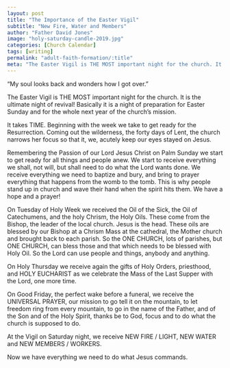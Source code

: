 ```yaml
---
layout: post
title: "The Importance of the Easter Vigil"
subtitle: "New Fire, Water and Members"
author: "Father David Jones"
image: "holy-saturday-candle-2019.jpg"
categories: [Church Calendar]
tags: [writing]
permalink: "adult-faith-formation/:title"
meta: "The Easter Vigil is THE MOST important night for the church. It is the ultimate night of revival! Basically it is a night of preparation for Easter Sunday and for the whole next year of the church’s mission."
---
```

“My soul looks back and wonders how I got over.”

The Easter Vigil is THE MOST important night for the church. It is the ultimate night of revival! Basically it is a night of preparation for Easter Sunday and for the whole next year of the church’s mission.
<!--more-->

It takes TIME. Beginning with the week we take to get ready for the Resurrection. Coming out the wilderness, the forty days of Lent, the church narrows her focus so that it, we, acutely keep our eyes stayed on Jesus.

Remembering the Passion of our Lord Jesus Christ on Palm Sunday we start to get ready for all things and people anew. We start to receive everything we shall, not will, but shall need to do what the Lord wants done. We receive everything we need to baptize and bury, and bring to prayer everything that happens from the womb to the tomb. This is why people stand up in church and wave their hand when the spirit hits them. We have a hope and a prayer!

On Tuesday of Holy Week we received the Oil of the Sick, the Oil of Catechumens, and the holy Chrism, the Holy Oils. These come from the Bishop, the leader of the local church. Jesus is the head. These oils are blessed by our Bishop at a Chrism Mass at the cathedral, the Mother church and brought back to each parish. So the ONE CHURCH, lots of parishes, but ONE CHURCH, can bless those and that which needs to be blessed with Holy Oil. So the Lord can use people and things, anybody and anything.

On Holy Thursday we receive again the gifts of Holy Orders, priesthood, and HOLY EUCHARIST as we celebrate the Mass of the Last Supper with the Lord, one more time.

On Good Friday, the perfect wake before a funeral, we receive the UNIVERSAL PRAYER, our mission to go tell it on the mountain, to let freedom ring from every mountain, to go in the name of the Father, and of the Son and of the Holy Spirit, thanks be to God, focus and to do what the church is supposed to do.

At the Vigil on Saturday night, we receive NEW FIRE / LIGHT, NEW WATER and NEW MEMBERS / WORKERS.

Now we have everything we need to do what Jesus commands.